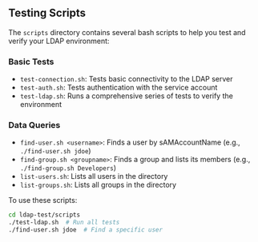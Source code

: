 ## Testing Scripts

The `scripts` directory contains several bash scripts to help you test and verify your LDAP environment:

### Basic Tests

- `test-connection.sh`: Tests basic connectivity to the LDAP server
- `test-auth.sh`: Tests authentication with the service account
- `test-ldap.sh`: Runs a comprehensive series of tests to verify the environment

### Data Queries

- `find-user.sh <username>`: Finds a user by sAMAccountName (e.g., `./find-user.sh jdoe`)
- `find-group.sh <groupname>`: Finds a group and lists its members (e.g., `./find-group.sh Developers`)
- `list-users.sh`: Lists all users in the directory
- `list-groups.sh`: Lists all groups in the directory

To use these scripts:

```bash
cd ldap-test/scripts
./test-ldap.sh  # Run all tests
./find-user.sh jdoe  # Find a specific user
```
